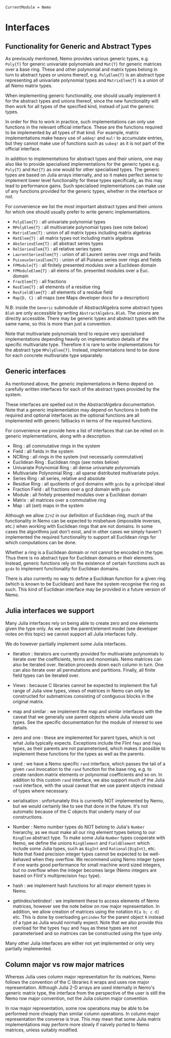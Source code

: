 ```@meta
CurrentModule = Nemo
```

# Interfaces

## Functionality for Generic and Abstract Types

As previously mentioned, Nemo provides various generic types, e.g. `Poly{T}`
for generic univariate polynomials and `Mat{T}` for generic matrices over a
base ring. These and other polynomial and matrix types belong in turn to
abstract types or unions thereof, e.g. `PolyElem{T}` is an abstract type
representing all univariate polynomial types and `MatrixElem{T}` is a union
of all Nemo matrix types.

When implementing generic functionality, one should usually implement it for
the abstract types and unions thereof, since the new functionality will then
work for all types of the specified kind, instead of just the generic types.

In order for this to work in practice, such implementations can only use
functions in the relevant official interface. These are the functions required
to be implemented by all types of that kind. For example, matrix
implementations make heavy use of `addeq!` and `mul!` to accumulate entries, but
they cannot make use of functions such as `subeq!` as it is not part of the
official interface.

In addition to implementations for abstract types and their unions, one may
also like to provide specialised implementations for the generic types
e.g. `Poly{T}` and `Mat{T}` as one would for other specialised types. The
generic types are based on Julia arrays internally, and so it makes perfect
sense to implement lower level functionality for these types specifically, as
this may lead to performance gains. Such specialised implementations can make
use of any functions provided for the generic types, whether in the interface
or not.

For convenience we list the most important abstract types and their unions
for which one should usually prefer to write generic implementations.

* `PolyElem{T}` : all univariate polynomial types
* `MPolyElem{T}` : all multivariate polynomial types (see note below)
* `MatrixElem{T}` : union of all matrix types including matrix algebras
* `MatElem{T}` : all matrix types not including matrix algebras
* `AbsSeriesElem{T}` : all abstract series types
* `RelSeriesElem{T}` : all relative series types
* `LaurentSeriesElem{T}` : union of all Laurent series over rings and fields
* `PuiseuxSeriesElem{T}` : union of all Puiseux series over rings and fields
* `FPModule{T}` : all finitely presented modules over a Euclidean domain
* `FPModuleElem{T}` : all elems of fin. presented modules over a Euc. domain
* `FracElem{T}` : all fractions
* `ResElem{T}` : all elements of a residue ring
* `ResFieldElem{T}` : all elements of a residue field
* `Map{D, C}` : all maps (see Maps developer docs for a description)

N.B: inside the `Generic` submodule of AbstractAlgebra some abstract types
`Blah` are only accessible by writing `AbstractAlgebra.Blah`. The unions are
directly accessible. There may be generic types and abstract types with the
same name, so this is more than just a convention.

Note that multivariate polynomials tend to require very specialised
implementations depending heavily on implementation details of the specific
multivariate type. Therefore it is rare to write implementations for the
abstract type `MPolyElem{T}`. Instead, implementations tend to be done for each
concrete multivariate type separately.

## Generic interfaces

As mentioned above, the generic implementations in Nemo depend on carefully
written interfaces for each of the abstract types provided by the system.

These interfaces are spelled out in the AbstractAlgebra documentation. Note
that a generic implementation may depend on functions in both the required and
optional interfaces as the optional functions are all implemented with generic
fallbacks in terms of the required functions.

For convenience we provide here a list of interfaces that can be relied on in
generic implementations, along with a description.

* Ring : all commutative rings in the system
* Field : all fields in the system
* NCRing : all rings in the system (not necessarily commutative)
* Euclidean Ring : Euclidean rings (see notes below)
* Univariate Polynomial Ring : all dense univariate polynomials
* Multivariate Polynomial Ring : all sparse distributed multivariate polys.
* Series Ring : all series, relative and absolute
* Residue Ring : all quotients of gcd domains with `gcdx` by a principal ideal
* Fraction Field : all fractions over a gcd domain with `gcdx`
* Module : all finitely presented modules over a Euclidean domain
* Matrix : all matrices over a commutative ring
* Map : all (set) maps in the system

Although we allow `Z/nZ` in our definition of Euclidean ring, much of the
functionality in Nemo can be expected to misbehave (impossible inverses, etc.)
when working with Euclidean rings that are not domains. In some cases the
algorithms just don't exist, and in other cases we simply haven't implemented
the required functionality to support all Euclidean rings for which
computations can be done.

Whether a ring is a Euclidean domain or not cannot be encoded in the type. Thus
there is no abstract type for Euclidean domains or their elements. Instead,
generic functions rely on the existence of certain functions such as `gcdx` to
implement functionality for Euclidean domains.

There is also currently no way to define a Euclidean function for a given ring
(which is known to be Euclidean) and have the system recognise the ring as
such. This kind of Euclidean interface may be provided in a future version of
Nemo.


## Julia interfaces we support

Many Julia interfaces rely on being able to create zero and one elements given
the type only. As we use the parent/element model (see developer notes on this
topic) we cannot support all Julia interfaces fully.

We do however partially implement some Julia interfaces.

* Iteration : iterators are currently provided for multivariate polynomials to
iterate over the coefficients, terms and monomials. Nemo matrices can also be
iterated over. Iteration proceeds down each column in turn. One can also
iterate over all permutations and partitions. Finally, all finite field types
can be iterated over.

* Views : because C libraries cannot be expected to implement the full range
of Julia view types, views of matrices in Nemo can only be constructed for
submatrices consisting of contiguous blocks in the original matrix.

* map and similar : we implement the map and similar interfaces with the
caveat that we generally use parent objects where Julia would use types. See
the specific documentation for the module of interest to see details.

* zero and one : these are implemented for parent types, which is not what
Julia typically expects. Exceptions include the Flint `fmpz` and `fmpq` types,
as their parents are not parameterised, which makes it possible to implement
these functions for the types as well as the parents.

* rand : we have a Nemo specific `rand` interface, which passes the tail of
a given `rand` invocation to the `rand` function for the base ring, e.g. to
create random matrix elements or polynomial coefficients and so on. In addition
to this custom `rand` interface, we also support much of the Julia `rand`
interface, with the usual caveat that we use parent objects instead of types
where necessary.

* serialisation : unfortunately this is currently NOT implemented by Nemo, but
we would certainly like to see that done in the future. It's not automatic
because of the C objects that underly many of our constructions.

* Number : Nemo number types do NOT belong to Julia's `Number` hierarchy, as
we must make all our ring element types belong to our `RingElem` abstract
type. To make some Julia `Number` types cooperate with Nemo, we define the
unions `RingElement` and `FieldElement` which include some Julia types, such
as `BigInt` and `Rational{BigInt}`, etc. Note that fixed precision integer
types cannot be expected to be well-behaved when they overflow. We recommend
using Nemo integer types if one wants good performance for small machine
word sized integers, but no overflow when the integer becomes large (Nemo
integers are based on Flint's multiprecision `fmpz` type).

* hash : we implement hash functions for all major element types in Nemo.

* getindex/setindex! : we implement these to access elements of Nemo matrices,
however see the note below on row major representation. In addition, we allow
creation of matrices using the notation `R[a b; c d]` etc. This is done by
overloading `getindex` for the parent object `R` instead of a type as Julia
would normally expect. Note that we also provide this overload for the types
`fmpz` and `fmpq` as these types are not parameterised and so matrices can
be constructed using the type only.

Many other Julia interfaces are either not yet implemented or only very
partially implemented.

## Column major vs row major matrices

Whereas Julia uses column major representation for its matrices, Nemo follows
the convention of the C libraries it wraps and uses row major representation.
Although Julia 2-D arrays are used internally in Nemo's generic matrix type,
the interface from the perspective of the user is still the Nemo row major
convention, not the Julia column major convention.

In row major representation, some row operations may be able to be performed
more cheaply than similar column operations. In column major representation
the converse is true. This may mean that some Julia matrix implementations may
perform more slowly if naively ported to Nemo matrices, unless suitably
modified.


